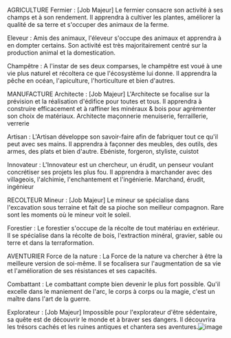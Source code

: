 AGRICULTURE
Fermier :  [Job Majeur] Le fermier consacre son activité à ses champs et à son rendement. Il apprendra à cultiver les plantes, améliorer la qualité de sa terre et s'occuper des animaux de la ferme.

Eleveur : Amis des animaux, l'éleveur s'occupe des animaux et apprendra à en dompter certains. Son activité est très majoritairement centré sur la production animal et la domestication.

Champêtre : A l'instar de ses deux comparses, le champêtre est voué à une vie plus naturel et récoltera ce que l'écosystème lui donne. Il apprendra la pêche en océan, l'apiculture, l'horticulture et bien d'autres.

MANUFACTURE
Architecte : [Job Majeur] L'Architecte se focalise sur la prévision et la réalisation d'édifice pour toutes et tous. Il apprendra à construire efficacement et à raffiner les minéraux & bois pour agrémenter son choix de matériaux.
Architecte maçonnerie menuiserie, ferraillerie, verrerie

Artisan : L'Artisan développe son savoir-faire afin de fabriquer tout ce qu'il peut avec ses mains. Il apprendra à façonner des meubles, des outils, des armes, des plats et bien d'autre.
Ebéniste, forgeron, styliste, cuistot

Innovateur : L'Innovateur est un chercheur, un érudit, un penseur voulant concrétiser ses projets les plus fou. Il apprendra à marchander avec des villageois, l'alchimie, l'enchantement et l'ingénierie.
Marchand, érudit, ingénieur

RECOLTEUR
Mineur : [Job Majeur] Le mineur se spécialise dans l'excavation sous terraine et fait de sa pioche son meilleur compagnon. Rare sont les moments où le mineur voit le soleil.

Forestier : Le forestier s'occupe de la récolte de tout matériau en extérieur. Il se spécialise dans la récolte de bois, l'extraction minéral, gravier, sable ou terre et dans la terraformation.

AVENTURIER
Force de la nature : La Force de la nature va chercher à être la meilleure version de soi-même. Il se focalisera sur l'augmentation de sa vie et l'amélioration de ses résistances et ses capacités. 

Combattant : Le combattant compte bien devenir le plus fort possible. Qu'il excelle dans le maniement de l'arc, le corps à corps ou la magie, c'est un maître dans l'art de la guerre.

Explorateur : [Job Majeur] Impossible pour l'explorateur d'être sédentaire, sa quête est de découvrir le monde et à braver ses dangers. Il découvrira les trésors cachés et les ruines antiques et chantera ses aventures.![image](https://github.com/Scipiio/sentinel/assets/42942923/a08e0644-4b13-4729-9869-fbcc4bcd1baa)
